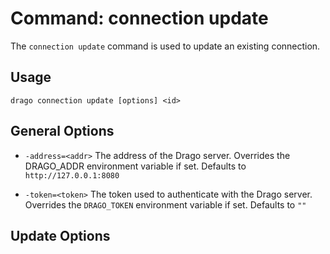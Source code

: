 # Command: connection update

The `connection update` command is used to update an existing connection.

## Usage

```
drago connection update [options] <id>
```

## General Options

- `-address=<addr>`
    The address of the Drago server.
    Overrides the DRAGO_ADDR environment variable if set.
    Defaults to `http://127.0.0.1:8080`


- `-token=<token>`
    The token used to authenticate with the Drago server.
    Overrides the `DRAGO_TOKEN` environment variable if set.
    Defaults to `""`
 

## Update Options
